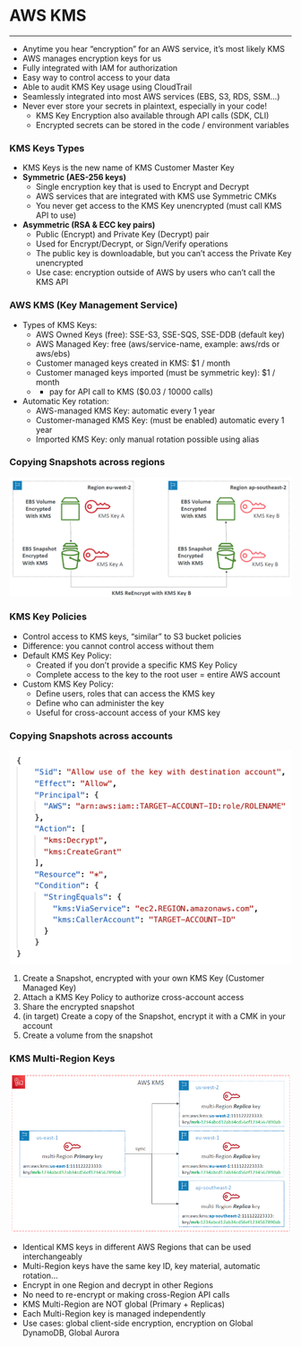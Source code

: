 # AWS KMS

---
* Anytime you hear “encryption” for an AWS service, it’s most likely KMS
* AWS manages encryption keys for us
* Fully integrated with IAM for authorization
* Easy way to control access to your data
* Able to audit KMS Key usage using CloudTrail
* Seamlessly integrated into most AWS services (EBS, S3, RDS, SSM…)
* Never ever store your secrets in plaintext, especially in your code!
  * KMS Key Encryption also available through API calls (SDK, CLI)
  * Encrypted secrets can be stored in the code / environment variables
### KMS Keys Types
* KMS Keys is the new name of KMS Customer Master Key
* **Symmetric (AES-256 keys)**
  * Single encryption key that is used to Encrypt and Decrypt
  * AWS services that are integrated with KMS use Symmetric CMKs
  * You never get access to the KMS Key unencrypted (must call KMS API to use)
* **Asymmetric (RSA & ECC key pairs)**
  * Public (Encrypt) and Private Key (Decrypt) pair
  * Used for Encrypt/Decrypt, or Sign/Verify operations
  * The public key is downloadable, but you can’t access the Private Key unencrypted
  * Use case: encryption outside of AWS by users who can’t call the KMS API
### AWS KMS (Key Management Service)
* Types of KMS Keys:
  * AWS Owned Keys (free): SSE-S3, SSE-SQS, SSE-DDB (default key)
  * AWS Managed Key: free (aws/service-name, example: aws/rds or aws/ebs)
  * Customer managed keys created in KMS: $1 / month
  * Customer managed keys imported (must be symmetric key): $1 / month
  * + pay for API call to KMS ($0.03 / 10000 calls)
* Automatic Key rotation:
  * AWS-managed KMS Key: automatic every 1 year
  * Customer-managed KMS Key: (must be enabled) automatic every 1 year
  * Imported KMS Key: only manual rotation possible using alias
### Copying Snapshots across regions
![Copying Snapshots across regions](../Image/Copying_Snapshots_across_regions.png)
### KMS Key Policies
* Control access to KMS keys, “similar” to S3 bucket policies
* Difference: you cannot control access without them
* Default KMS Key Policy:
  * Created if you don’t provide a specific KMS Key Policy
  * Complete access to the key to the root user = entire AWS account
* Custom KMS Key Policy:
  * Define users, roles that can access the KMS key
  * Define who can administer the key
  * Useful for cross-account access of your KMS key
### Copying Snapshots across accounts
![Copying Snapshots across accounts](../Image/Copying_Snapshots_across_accounts.png)
1. Create a Snapshot, encrypted with your own KMS Key (Customer Managed Key)
2. Attach a KMS Key Policy to authorize cross-account access
3. Share the encrypted snapshot
4. (in target) Create a copy of the Snapshot, encrypt it with a CMK in your account
5. Create a volume from the snapshot
### KMS Multi-Region Keys
![KMS Multi-Region Keys](../Image/KMS_Multi_Region_keys.png)
* Identical KMS keys in different AWS Regions that can be used interchangeably
* Multi-Region keys have the same key ID, key material, automatic rotation…
* Encrypt in one Region and decrypt in other Regions
* No need to re-encrypt or making cross-Region API calls
* KMS Multi-Region are NOT global (Primary + Replicas)
* Each Multi-Region key is managed independently
* Use cases: global client-side encryption, encryption on Global DynamoDB, Global Aurora
